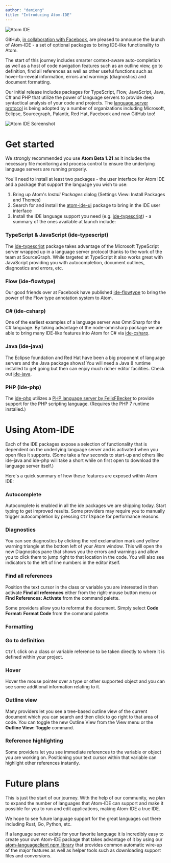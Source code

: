 ```yaml
---
author: "damieng"
title: "Introducing Atom-IDE"
---
```


![Atom IDE](/assets/images/user-images.githubusercontent.com/378023/29239014-9366bfa6-7f7d-11e7-9e04-e5cd535c3a5f.png)

GitHub, [in collaboration with Facebook](https://nuclide.io/blog/2017/09/12/Introducing-Atom-IDE-UI), are pleased to announce the launch of Atom-IDE - a set of optional packages to bring IDE-like functionality to Atom.

<!--more-->

The start of this journey includes smarter context-aware auto-completion as well as a host of code navigation features such as an outline view, go to definition, find all references as well as other useful functions such as hover-to-reveal information, errors and warnings (diagnostics) and document formatting.

Our initial release includes packages for TypeScript, Flow, JavaScript, Java, C# and PHP that utilize the power of language servers to provide deep syntactical analysis of your code and projects. The [language server protocol](http://langserver.org/) is being adopted by a number of organizations including Microsoft, Eclipse, Sourcegraph, Palantir, Red Hat, Facebook and now GitHub too!

![Atom IDE Screenshot](/assets/images/user-images.githubusercontent.com/378023/29859731-741403be-8d9e-11e7-99c5-6b914e3fff9c.png)

# Get started

We strongly recommended you use **Atom Beta 1.21** as it includes the necessary file monitoring and process control to ensure the underlying language servers are running properly.

You'll need to install at least two packages - the user interface for Atom IDE and a package that support the language you wish to use:

1. Bring up Atom's _Install Packages_ dialog (Settings View: Install Packages and Themes)
2. Search for and install the [atom-ide-ui](https://atom.io/packages/atom-ide-ui) package to bring in the IDE user interface
3. Install the IDE language support you need (e.g. [ide-typescript](https://atom.io/packages/ide-typescript)) - a summary of the ones available at launch include:

### TypeScript & JavaScript (ide-typescript)

The [ide-typescript](https://github.com/atom/ide-typescript/) package takes advantage of the Microsoft TypeScript server wrapped up in a language server protocol thanks to the work of the team at SourceGraph. While targeted at TypeScript it also works great with JavaScript providing you with autocompletion, document outlines, diagnostics and errors, etc.

### Flow (ide-flowtype)

Our good friends over at Facebook have published [ide-flowtype](https://github.com/flowtype/ide-flowtype) to bring the power of the Flow type annotation system to Atom.

### C# (ide-csharp)

One of the earliest examples of a language server was OmniSharp for the C# language. By taking advantage of the node-omnisharp package we are able to bring many IDE-like features into Atom for C# via [ide-csharp](https://github.com/atom/ide-csharp/).

### Java (ide-java)

The Eclipse foundation and Red Hat have been a big proponent of language servers and the Java package shows!  You will need a Java 8 runtime installed to get going but then can enjoy much richer editor facilities. Check out [ide-java](https://github.com/atom/ide-java/).

### PHP (ide-php)

The [ide-php](https://github.com/atom/ide-php/) utilizes a [PHP language server by FelixFBecker](https://github.com/felixfbecker/php-language-server) to provide support for the PHP scripting language. (Requires the PHP 7 runtime installed.)

# Using Atom-IDE

Each of the IDE packages expose a selection of functionality that is dependent on the underlying language server and is activated when you open files it supports. (Some take a few seconds to start-up and others like ide-java and ide-php will take a short while on first open to download the language server itself.)

Here's a quick summary of how these features are exposed within Atom IDE:

### Autocomplete

Autocomplete is enabled in all the ide packages we are shipping today. Start typing to get improved results. Some providers may require you to manually trigger autocompletion by pressing <kbd>Ctrl</kbd><kbd>Space</kbd> for performance reasons.

### Diagnostics

You can see diagnostics by clicking the red exclamation mark and yellow warning triangle at the bottom left of your Atom window. This will open the new Diagnostics pane that shows you the errors and warnings and allow you to click them to jump right to that location in the code. You will also see indicators to the left of line numbers in the editor itself.

### Find all references

Position the text cursor in the class or variable you are interested in then activate **Find all references** either from the right-mouse button menu or **Find References: Activate** from the command palette.

Some providers allow you to reformat the document. Simply select **Code Format: Format Code** from the command palette.
### Formatting

### Go to definition

<kbd>Ctrl</kbd> click on a class or variable reference to be taken directly to where it is defined within your project.

### Hover

Hover the mouse pointer over a type or other supported object and you can see some additional information relating to it.

### Outline view

Many providers let you see a tree-based outline view of the current document which you can search and then click to go right to that area of code. You can toggle the new Outline View from the View menu or the **Outline View: Toggle** command.

### Reference highlighting

Some providers let you see immediate references to the variable or object you are working on. Positioning your text cursor within that variable can highlight other references instantly.

# Future plans

This is just the start of our journey. With the help of our community, we plan to expand the number of languages that Atom-IDE can support and make it possible for you to run and edit applications, making Atom-IDE a true IDE.

We hope to see future language support for the great languages out there including Rust, Go, Python, etc.

If a language server exists for your favorite language it is incredibly easy to create your own Atom-IDE package that takes advantage of it by using our [atom-languageclient npm library](https://github.com/atom/atom-languageclient) that provides common automatic wire-up of the major features as well as helper tools such as downloading support files and conversions.
